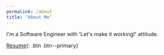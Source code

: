 ```yaml
---
permalink: /about
title: "About Me"
---
```

I'm a Software Engineer with 'Let's make it working!' attitude.

[Resume](https://zkarampa.github.io/resume){: .btn .btn--primary}
